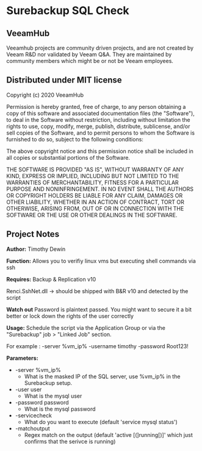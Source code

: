 # Surebackup SQL Check
## VeeamHub
Veeamhub projects are community driven projects, and are not created by Veeam R&D nor validated by Veeam Q&A. They are maintained by community members which might be or not be Veeam employees. 

## Distributed under MIT license
Copyright (c) 2020 VeeamHub

Permission is hereby granted, free of charge, to any person obtaining a copy of this software and associated documentation files (the "Software"), to deal in the Software without restriction, including without limitation the rights to use, copy, modify, merge, publish, distribute, sublicense, and/or sell copies of the Software, and to permit persons to whom the Software is furnished to do so, subject to the following conditions:

The above copyright notice and this permission notice shall be included in all copies or substantial portions of the Software.

THE SOFTWARE IS PROVIDED "AS IS", WITHOUT WARRANTY OF ANY KIND, EXPRESS OR IMPLIED, INCLUDING BUT NOT LIMITED TO THE WARRANTIES OF MERCHANTABILITY, FITNESS FOR A PARTICULAR PURPOSE AND NONINFRINGEMENT. IN NO EVENT SHALL THE AUTHORS OR COPYRIGHT HOLDERS BE LIABLE FOR ANY CLAIM, DAMAGES OR OTHER LIABILITY, WHETHER IN AN ACTION OF CONTRACT, TORT OR OTHERWISE, ARISING FROM, OUT OF OR IN CONNECTION WITH THE SOFTWARE OR THE USE OR OTHER DEALINGS IN THE SOFTWARE.

## Project Notes
**Author:** Timothy Dewin

**Function:** Allows you to verifiy linux vms but executing shell commands via ssh

**Requires:** 
Backup & Replication v10

Renci.SshNet.dll -> should be shipped with B&R v10 and detected by the script

**Watch out**
Password is plaintext passed. You might want to secure it a bit better or lock down the rights of the user correctly

**Usage:** Schedule the script via the Application Group or via the "Surebackup" job > "Linked Job" section.

For example : 
-server %vm_ip% -username timothy -password Root123!


**Parameters:**

* -server %vm_ip%
	* What is the masked IP of the SQL server, use %vm_ip% in the Surebackup setup.
* -user user
	* What is the mysql user
* -password password
	* What is the mysql password
* -servicecheck
	* What do you want to execute (default 'service mysql status')
* -matchoutput
	* Regex match on the output (default 'active [(]running[)]' which just confirms that the serivce is running)
